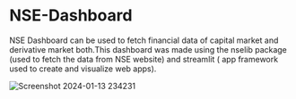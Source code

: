 # NSE-Dashboard
NSE Dashboard can be used to fetch financial data of capital market and derivative market both.This dashboard was made using the nselib package (used to fetch the data from NSE website) and streamlit ( app framework used to create and visualize web apps).

![Screenshot 2024-01-13 234231](https://github.com/Wall-Evaa/NSE-Dashboard/assets/156354647/07d01bab-dd03-4edd-93be-528da5b2f8e9)
